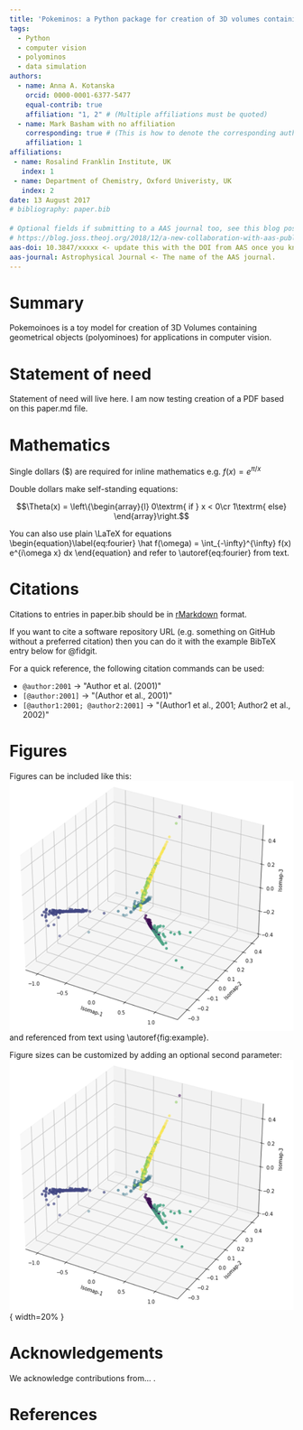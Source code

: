 ```yaml
---
title: 'Pokeminos: a Python package for creation of 3D volumes containing polyominoes'
tags:
  - Python
  - computer vision
  - polyominos
  - data simulation
authors:
  - name: Anna A. Kotanska
    orcid: 0000-0001-6377-5477
    equal-contrib: true
    affiliation: "1, 2" # (Multiple affiliations must be quoted)
  - name: Mark Basham with no affiliation
    corresponding: true # (This is how to denote the corresponding author)
    affiliation: 1
affiliations:
 - name: Rosalind Franklin Institute, UK
   index: 1
 - name: Department of Chemistry, Oxford Univeristy, UK
   index: 2
date: 13 August 2017
# bibliography: paper.bib

# Optional fields if submitting to a AAS journal too, see this blog post:
# https://blog.joss.theoj.org/2018/12/a-new-collaboration-with-aas-publishing
aas-doi: 10.3847/xxxxx <- update this with the DOI from AAS once you know it.
aas-journal: Astrophysical Journal <- The name of the AAS journal.
---
```


# Summary

Pokemoinoes is a toy model for creation of 3D Volumes containing geometrical 
objects (polyominoes) for applications in computer vision. 

# Statement of need

Statement of need will live here. 
I am now testing creation of a PDF based on this paper.md file. 

# Mathematics

Single dollars ($) are required for inline mathematics e.g. $f(x) = e^{\pi/x}$

Double dollars make self-standing equations:

$$\Theta(x) = \left\{\begin{array}{l}
0\textrm{ if } x < 0\cr
1\textrm{ else}
\end{array}\right.$$

You can also use plain \LaTeX for equations
\begin{equation}\label{eq:fourier}
\hat f(\omega) = \int_{-\infty}^{\infty} f(x) e^{i\omega x} dx
\end{equation}
and refer to \autoref{eq:fourier} from text.

# Citations

Citations to entries in paper.bib should be in
[rMarkdown](http://rmarkdown.rstudio.com/authoring_bibliographies_and_citations.html)
format.

If you want to cite a software repository URL (e.g. something on GitHub without a preferred
citation) then you can do it with the example BibTeX entry below for @fidgit.

For a quick reference, the following citation commands can be used:
- `@author:2001`  ->  "Author et al. (2001)"
- `[@author:2001]` -> "(Author et al., 2001)"
- `[@author1:2001; @author2:2001]` -> "(Author1 et al., 2001; Author2 et al., 2002)"

# Figures

Figures can be included like this:
![Caption for example figure.\label{fig:example}](figures/isomap3d.png)
and referenced from text using \autoref{fig:example}.

Figure sizes can be customized by adding an optional second parameter:
![Caption for example figure.](figures/isomap3d.png){ width=20% }

# Acknowledgements

We acknowledge contributions from... . 

# References
